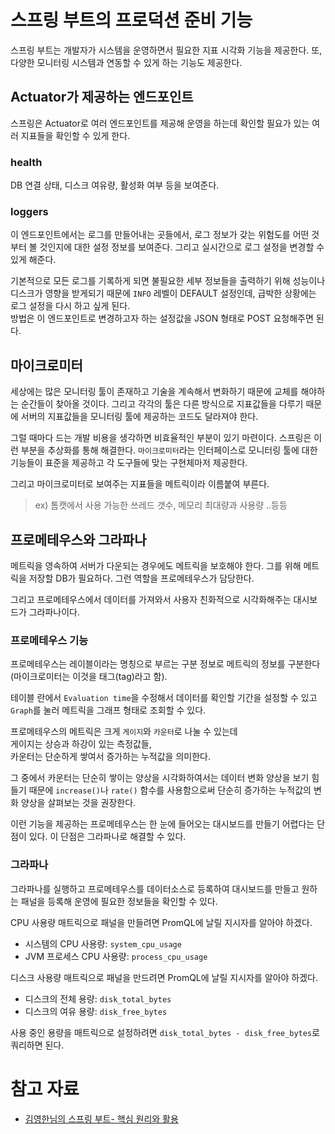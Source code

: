 # 스프링 부트의 프로덕션 준비 기능

스프링 부트는 개발자가 시스템을 운영하면서 필요한 지표 시각화 기능을 제공한다. 또, 다양한 모니터링 시스템과 연동할 수 있게 하는 기능도 제공한다.

## Actuator가 제공하는 엔드포인트

스프링은 Actuator로 여러 엔드포인트를 제공해 운영을 하는데 확인할 필요가 있는 여러 지표들을 확인할 수 있게 한다.

### health

DB 연결 상태, 디스크 여유량, 활성화 여부 등을 보여준다.

### loggers

이 엔드포인트에서는 로그를 만들어내는 곳들에서, 로그 정보가 갖는 위험도를 어떤 것부터 볼 것인지에 대한 설정 정보를 보여준다. 그리고 실시간으로 로그 설정을 변경할 수 있게 해준다.

기본적으로 모든 로그를 기록하게 되면 불필요한 세부 정보들을 출력하기 위해 성능이나 디스크가 영향을 받게되기 때문에 `INFO` 레벨이 DEFAULT 설정인데, 급박한 상황에는 로그 설정을 다시 하고 싶게 된다.  
방법은 이 엔드포인트로 변경하고자 하는 설정값을 JSON 형태로 POST 요청해주면 된다.

## 마이크로미터

세상에는 많은 모니터링 툴이 존재하고 기술을 계속해서 변화하기 때문에 교체를 해야하는 순간들이 찾아올 것이다. 그리고 각각의 툴은 다른 방식으로 지표값들을 다루기 때문에 서버의 지표값들을 모니터링 툴에 제공하는 코드도 달라져야 한다. 

그럴 때마다 드는 개발 비용을 생각하면 비효율적인 부분이 있기 마련이다. 스프링은 이런 부분을 추상화를 통해 해결한다. `마이크로미터`라는 인터페이스로 모니터링 툴에 대한 기능들이 표준을 제공하고 각 도구들에 맞는 구현체마저 제공한다.

그리고 마이크로미터로 보여주는 지표들을 메트릭이라 이름붙여 부른다. 

> ex) 톰캣에서 사용 가능한 쓰레드 갯수, 메모리 최대량과 사용량 ..등등 

## 프로메테우스와 그라파나

메트릭을 영속하여 서버가 다운되는 경우에도 메트릭을 보호해야 한다. 그를 위해 메트릭을 저장할 DB가 필요하다. 그런 역할을 프로메테우스가 담당한다.

그리고 프로메테우스에서 데이터를 가져와서 사용자 친화적으로 시각화해주는 대시보드가 그라파나이다.

### 프로메테우스 기능

프로메테우스는 레이블이라는 명칭으로 부르는 구분 정보로 메트릭의 정보를 구분한다(마이크로미터는 이것을 태그(tag)라고 함). 

테이블 란에서 `Evaluation time`을 수정해서 데이터를 확인할 기간을 설정할 수 있고 `Graph`를 눌러 메트릭을 그래프 형태로 조회할 수 있다.

프로메테우스의 메트릭은 크게 `게이지`와 `카운터`로 나눌 수 있는데  
게이지는 상승과 하강이 있는 측정값들,  
카운터는 단순하게 쌓여서 증가하는 누적값을 의미한다.

그 중에서 카운터는 단순히 쌓이는 양상을 시각화하여서는 데이터 변화 양상을 보기 힘들기 때문에 `increase()`나 `rate()` 함수를 사용함으로써 단순히 증가하는 누적값의 변화 양상을 살펴보는 것을 권장한다.

이런 기능을 제공하는 프로메테우스는 한 눈에 들어오는 대시보드를 만들기 어렵다는 단점이 있다. 이 단점은 그라파나로 해결할 수 있다.

### 그라파나 
 
그라파나를 실행하고 프로메테우스를 데이터소스로 등록하여 대시보드를 만들고 원하는 패널을 등록해 운영에 필요한 정보들을 확인할 수 있다.  

CPU 사용량 매트릭으로 패널을 만들려면 PromQL에 날릴 지시자를 알아야 하겠다.

- 시스템의 CPU 사용량: `system_cpu_usage`
- JVM 프로세스 CPU 사용량: `process_cpu_usage`

디스크 사용량 매트릭으로 패널을 만드려면 PromQL에 날릴 지시자를 알아야 하겠다.

- 디스크의 전체 용량: `disk_total_bytes`
- 디스크의 여유 용량: `disk_free_bytes`

사용 중인 용량을 매트릭으로 설정하려면 `disk_total_bytes - disk_free_bytes`로 쿼리하면 된다.



# 참고 자료
- [김영한님의 스프링 부트- 핵심 원리와 활용](https://www.inflearn.com/course/%EC%8A%A4%ED%94%84%EB%A7%81%EB%B6%80%ED%8A%B8-%ED%95%B5%EC%8B%AC%EC%9B%90%EB%A6%AC-%ED%99%9C%EC%9A%A9/dashboard)